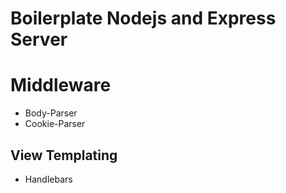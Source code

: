 # Boilerplate Nodejs and Express Server

# Middleware

* Body-Parser
* Cookie-Parser

## View Templating

* Handlebars
